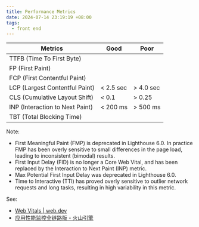 ```yaml
---
title: Performance Metrics
date: 2024-07-14 23:19:19 +08:00
tags:
  - front end
---
```


| Metrics                         | Good      | Poor      |
| ------------------------------- | --------- | --------- |
| TTFB (Time To First Byte)       |           |           |
| FP (First Paint)                |           |           |
| FCP (First Contentful Paint)    |           |           |
| LCP (Largest Contentful Paint)  | < 2.5 sec | > 4.0 sec |
| CLS (Cumulative Layout Shift)   | < 0.1     | > 0.25    |
| INP (Interaction to Next Paint) | < 200 ms  | > 500 ms  |
| TBT (Total Blocking Time)       |           |           |

Note:

- First Meaningful Paint (FMP) is deprecated in Lighthouse 6.0. In practice FMP has been overly sensitive to small differences in the page load, leading to inconsistent (bimodal) results.
- First Input Delay (FID) is no longer a Core Web Vital, and has been replaced by the Interaction to Next Paint (INP) metric.
- Max Potential First Input Delay was deprecated in Lighthouse 6.0.
- Time to Interactive (TTI) has proved overly sensitive to outlier network requests and long tasks, resulting in high variability in this metric.

See:

- [Web Vitals | web.dev](https://web.dev/articles/vitals)
- [应用性能监控全链路版 - 火山引擎](https://www.volcengine.com/docs/6431/107445)
